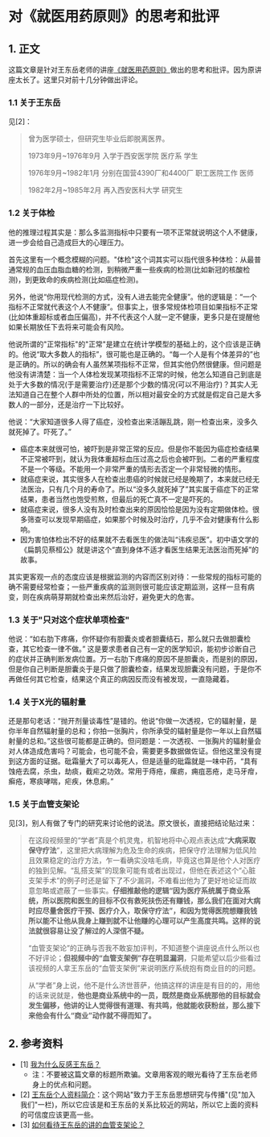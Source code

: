 # 对《就医用药原则》的思考和批评

## 1. 正文

这篇文章是针对王东岳老师的讲座[《就医用药原则》](https://mp.weixin.qq.com/s/xUlBCxkwQxN4FXXfuc6cfw)做出的思考和批评。因为原讲座太长了。这里只对前十几分钟做出评论。

### 1.1 关于王东岳

见[2]：

> 曾为医学硕士，但研究生毕业后即脱离医界。
>
> 1973年9月~1976年9月 入学于西安医学院 医疗系 学生
>
> 1976年9月~1982年1月 分别在国营4390厂和4400厂 职工医院工作 医师
>
> 1982年2月~1985年2月 再入西安医科大学 研究生

### 1.2 关于体检

他的推理过程其实是：那么多监测指标中只要有一项不正常就说明这个人不健康，进一步会给自己造成巨大的心理压力。

首先这里有一个概念模糊的问题。"体检"这个词其实可以指代很多种体检：从最普通常规的血压血脂血糖的检测，到稍微严重一些疾病的检测(比如新冠的核酸检测)，到更致命的疾病检测(比如癌症检测)。

另外，他说“你用现代检测的方式，没有人进去能完全健康”。他的逻辑是：“一个指标不正常就代表这个人不健康”。但事实上，很多常规体检项目如果指标不正常(比如体重超标或者血压偏高)，并不代表这个人就一定不健康，更多只是在提醒他如果长期放任下去将来可能会有风险。

他说所谓的"正常指标"的"正常"是建立在统计学模型的基础上的，这个应该是正确的。他说“取大多数人的指标”，很可能也是正确的。“每一个人是有个体差异的”也是正确的。所以的确会有人虽然某项指标不正常，但其实他仍然很健康。但问题是他没有讲清楚：当一个人体检发现某项指标不正常的时候，他怎么知道自己到底是处于大多数的情况(于是需要治疗)还是那个少数的情况(可以不用治疗)？其实人无法知道自己在整个人群中所处的位置，所以相对最安全的方式就是假定自己是大多数人的一部分，还是治疗一下比较好。

他说：“大家知道很多人得了癌症，没检查出来活蹦乱跳，刚一检查出来，没多久就死掉了。吓死了。”
- 癌症本来就很可怕，被吓到是非常正常的反应。但是你不能因为癌症检查结果不正常被吓到，就认为我体重超标血压过高之后也会被吓到。二者的严重程度不是一个等级。不能用一个非常严重的情形去否定一个非常轻微的情形。
- 就癌症来说，其实很多人在检查出患癌的时候就已经是晚期了，本来就已经无法医治，只有几个月的寿命了。所以“没多久就死掉了”其实属于癌症下的正常结果，患者当然也饱受煎熬，但最后的死亡真不一定是吓死的。
- 就癌症来说，很多人没有及时检查出来的原因恰恰是因为没有定期做体检。很多筛查可以发现早期癌症，如果那个时候及时治疗，几乎不会对健康有什么影响。
- 因为害怕体检出不好的结果就不去看医生的做法叫“讳疾忌医”。初中语文学的《扁鹊见蔡桓公》就是讲这个“直到身体不适才看医生结果无法医治而死掉”的故事。

其实更客观一点的态度应该是根据监测的内容而区别对待：一些常规的指标可能的确不需要经常检查；一些严重疾病的监测则很可能应该定期监测，这样一旦有病变，则在疾病萌芽期就检查出来然后治好，避免更大的危害。

### 1.3 关于"只对这个症状单项检查"

他说：“如右肋下疼痛，你怀疑你有胆囊炎或者胆囊结石，那么就只去做胆囊检查，其它检查一律不做。” 这是要求患者自己有一定的医学知识，能初步诊断自己的症状并正确判断发病位置。万一右肋下疼痛的原因不是胆囊炎，而是别的原因，但是你自己判断是胆囊炎于是只做了胆囊检查，结果发现胆囊没有问题，于是你不再做任何其它检查，结果这个真正的病因反而没有被发现，一直隐藏着。

### 1.4 关于X光的辐射量

还是那句老话：“抛开剂量谈毒性”是错的。他说“你做一次透视，它的辐射量，是你半年自然辐射量的总和；你拍一张胸片，你所承受的辐射量是你一年以上自然辐射量的总和。”这些很可能都是正确的。但问题是：一次透视、一张胸片的辐射量会对人体造成危害吗？可能会，也可能不会，需要更多数据做佐证。但他这里没有提到这方面的证据。砒霜量大了可以毒死人，但是适量的砒霜就是一味中药，“具有蚀疮去腐，杀虫，劫痰，截疟之功效。常用于痔疮，瘰疬，痈疽恶疮，走马牙疳，癣疮，寒痰哮喘，疟疾，休息痢。”

### 1.5 关于血管支架论

见[3]，别人有做了专门的研究来讨论他的说法。原文很长，直接把结论贴过来：

> 在这段视频里的“学者”真是个机灵鬼，机智地将中心观点表达成“**大病采取保守疗法**”，这里把大病理解为危及生命的疾病，把保守疗法理解为低风险且效果稳定的治疗方法，乍一看确实没啥毛病，毕竟这也算是他个人对医疗的独到见解。“乱搭支架”的现象可能有或者出现过，但他在表述这个“心脏支架手术”的例子时还是留下了不少漏洞，不难看出他为了更好地论证而故意忽略或遮蔽了一些事实。**仔细推敲他的逻辑“因为医疗系统属于商业系统，所以医院和医生的目标不仅有救死扶伤还有赚钱，那么我们在面对大病时应尽量舍医疗干预、医疗介入，取保守疗法”，和因为觉得医院想赚我钱所以能不让他从我身上赚到就不让他赚的心理可以产生高度共鸣。这样的说法就很容易让没了解过的人深信不疑。**
>
> “血管支架论”的正确与否我不敢妄加评判，不知道整个讲座说点什么所以也不好评论；**但视频中的“血管支架例”存在明显漏洞**，只能希望以后少些看过该视频的人拿王东岳的“血管支架例”来说明医疗系统抱有商业目的的问题。
>
> 从“学者”身上说，他不是什么济世菩萨，他搞这样的讲座是有目的的，用他的话来说就是，**他也是商业系统中的一员，既然是商业系统那他的目标就会发生偏移，他讲的让人觉得很有道理、有共鸣，他就能收获粉丝，那么接下来他会有什么“商业”动作就不得而知了。**

## 2. 参考资料

- [1] [我为什么反感王东岳？](https://new.qq.com/omn/20210104/20210104A0GXXQ00.html)
  - 注：不要被这篇文章的标题所欺骗。文章用客观的眼光看待了王东岳老师身上的优点和问题。
- [2] [王东岳个人资料简介](https://www.aizhisx.com/306.html)：这个网站"致力于王东岳思想研究与传播"(见"加入我们"一栏)，所以它应该是和王东岳的关系比较近的网站，所以它上面的资料的可信度应该更高一些。
- [3] [如何看待王东岳的讲的血管支架论？](https://www.zhihu.com/question/311787472)
